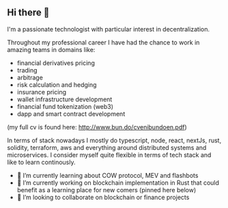 ## Hi there 👋

I'm a passionate technologist with particular interest in decentralization.

Throughout my professional career I have had the chance to work in amazing teams in domains like:

- financial derivatives pricing
- trading
- arbitrage
- risk calculation and hedging
- insurance pricing
- wallet infrastructure development
- financial fund tokenization (web3)
- dapp and smart contract development

(my full cv is found here: http://www.bun.do/cvenibundoen.pdf)

In terms of stack nowadays I mostly do typescript, node, react, nextJs, rust, solidity, terraform, aws and everything around distributed systems and microservices.
I consider myself quite flexible in terms of tech stack and like to learn continously.

- 🌱 I’m currently learning about COW protocol, MEV and flashbots
- 🔭 I’m currently working on blockchain implementation in Rust that could benefit as a learning place for new comers (pinned here below)
- 👯 I’m looking to collaborate on blockchain or finance projects

<!--
**enibundo/enibundo** is a ✨ _special_ ✨ repository because its `README.md` (this file) appears on your GitHub profile.

Here are some ideas to get you started:

- 🔭 I’m currently working on ...
- 🌱 I’m currently learning ...
- 👯 I’m looking to collaborate on ...
- 🤔 I’m looking for help with ...
- 💬 Ask me about ...
- 📫 How to reach me: ...
- 😄 Pronouns: ...
- ⚡ Fun fact: ...
-->
